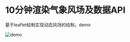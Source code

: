 # 10分钟渲染气象风场及数据API

基于leaflet绘制实现动态风场的绘制，demo

![demo](https://gitee.com/ice200117/leaflet-wind/raw/master/images/demo.gif)









